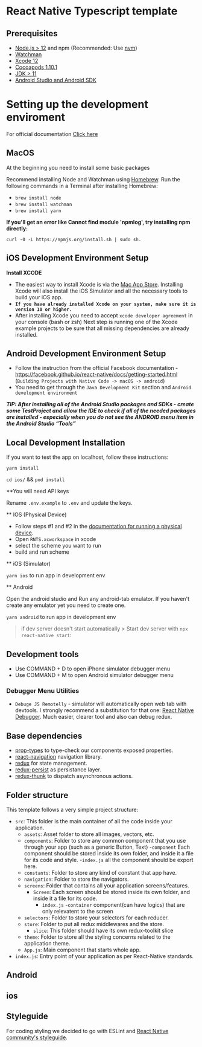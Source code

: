 # React Native Typescript template

## Prerequisites

- [Node.js > 12](https://nodejs.org) and npm (Recommended: Use [nvm](https://github.com/nvm-sh/nvm))
- [Watchman](https://facebook.github.io/watchman)
- [Xcode 12](https://developer.apple.com/xcode)
- [Cocoapods 1.10.1](https://cocoapods.org)
- [JDK > 11](https://www.oracle.com/java/technologies/javase-jdk11-downloads.html)
- [Android Studio and Android SDK](https://developer.android.com/studio)

# Setting up the development enviroment

For official documentation [Click here](https://reactnative.dev/docs/environment-setup#xcode)

## MacOS

At the beginning you need to install some basic packages

Recommend installing Node and Watchman using [Homebrew](http://brew.sh/). Run the following commands in a Terminal after installing Homebrew:

- `brew install node`
- `brew install watchman`
- `brew install yarn`

**If you'll get an error like Cannot find module 'npmlog', try installing npm directly:**

`curl -0 -L https://npmjs.org/install.sh | sudo sh.`

## iOS Development Environment Setup

**Install XCODE**

- The easiest way to install Xcode is via the [Mac App Store](https://itunes.apple.com/us/app/xcode/id497799835?mt=12). Installing Xcode will also install the iOS Simulator and all the necessary tools to build your iOS app.
- **`If you have already installed Xcode on your system, make sure it is version 10 or higher.`**
- After installing Xcode you need to accept `xcode developer agreement` in your console (bash or zsh)
  Next step is running one of the Xcode example projects to be sure that all missing dependencies are already installed.

## Android Development Environment Setup

- Follow the instruction from the official Facebook documentation - https://facebook.github.io/react-native/docs/getting-started.html (`Building Projects with Native Code -> macOS -> android`)
- You need to get through the `Java Development Kit` section and `Android development environment`

**_TIP: After installing all of the Android Studio packages and SDKs - create some TestProject and allow the IDE to check if all of the needed packages are installed - especially when you do not see the ANDROID menu item in the Android Studio “Tools”_**

## Local Development Installation

If you want to test the app on localhost, follow these instructions:

`yarn install`

`cd ios/` && `pod install`

\*\*You will need API keys

Rename `.env.example` to `.env` and update the keys.

\*\* IOS (Physical Device)

- Follow steps #1 and #2 in the [documentation for running a physical device](https://reactnative.dev/docs/running-on-device).
- Open `RNTS.xcworkspace` in xcode
- select the scheme you want to run
- build and run scheme

\*\* iOS (Simulator)

`yarn ios` to run app in development env

\*\* Android

Open the android studio and Run any android-tab emulator. If you haven't create any emulator yet you need to create one.

`yarn android` to run app in development env

> if dev server doesn't start automatically > Start dev server with `npx react-native start`:

## Development tools

- Use COMMAND + D to open iPhone simulator debugger menu
- Use COMMAND + M to open Android simulator debugger menu

### Debugger Menu Utilities

- `Debuge JS Remotelly` - simulator will automatically open web tab with devtools. I strongly recommend a substitution for that one: [React Native Debugger](https://github.com/jhen0409/react-native-debugger). Much easier, clearer tool and also can debug redux.

## Base dependencies

- [prop-types](https://github.com/facebook/prop-types) to type-check our components exposed properties.
- [react-navigation](https://reactnavigation.org/) navigation library.
- [redux](https://redux.js.org/) for state management.
- [redux-persist](https://github.com/rt2zz/redux-persist) as persistance layer.
- [redux-thunk](https://github.com/gaearon/redux-thunk) to dispatch asynchronous actions.

## Folder structure

This template follows a very simple project structure:

- `src`: This folder is the main container of all the code inside your application.
  - `assets`: Asset folder to store all images, vectors, etc.
  - `components`: Folder to store any common component that you use through your app (such as a generic Button, Text) -`component` Each component should be stored inside its own folder, and inside it a file for its code and style. -`index.js` all the component should be export here.
  - `constants`: Folder to store any kind of constant that app have.
  - `navigation`: Folder to store the navigators.
  - `screens`: Folder that contains all your application screens/features.
    - `Screen`: Each screen should be stored inside its own folder, and inside it a file for its code.
      - `index.js` -`container` component(can have logics) that are only relevatent to the screen
  - `selectors`: Folder to store your selectors for each reducer.
  - `store`: Folder to put all redux middlewares and the store.
    - `slice`: This folder should have its own redux-toolkit slice
  - `theme`: Folder to store all the styling concerns related to the application theme.
  - `App.js`: Main component that starts whole app.
- `index.js`: Entry point of your application as per React-Native standards.

## Android

## ios

## Styleguide

For coding styling we decided to go with ESLint and [React Native community's styleguide](https://github.com/facebook/react-native/tree/master/packages/eslint-config-react-native-community#readme).
